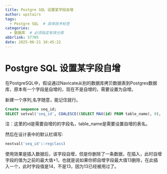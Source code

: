 ```yaml
---
title: Postgre SQL 设置某字段自增
author: upstairs
tags:
  - Postgre SQL  # 具体技术标签
categories:
  - 数据库  # 必须指定有效分类
abbrlink: 57705
date: 2025-06-21 10:45:22
---
```


# Postgre SQL 设置某字段自增

在PostgreSQL中，假设通过Navicate从别的数据库拷贝数据表到Postgres数据库，原本有一个字段是自增的，现在不是自增的，需要设置为自增。

新建一个序列,名字随意，能记住就行。
``` sql
Create sequence seq_id;
SELECT setval('seq_id', COALESCE((SELECT MAX(id) FROM table_name), 0), true);
```
注：这里的id是需要自增的的字段名，table_name是需要设置自增的表名。

然后在设计表中的默认栏填写:
``` sql
nextval('seq_id'::regclass)
```
使用效果是插入数据后，该字段自增，但是你删除了一条数据，在插入，此时自增字段的值为之前的最大值+1，也就是说如果你把自增字段最大值13删除，在此插入一个，此时字段值是14，不是13，因为13已经被用过了。